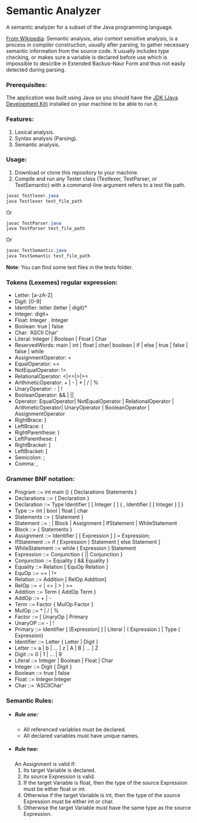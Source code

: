 # Semantic Analyzer
A semantic analyzer for a subset of the Java programming language.

[From Wikipedia](https://en.wikipedia.org/wiki/Semantic_analysis_(compilers)): Semantic analysis, also context sensitive analysis, is a process in compiler construction, usually after parsing, to gather necessary semantic information from the source code. It usually includes type checking, or makes sure a variable is declared before use which is impossible to describe in Extended Backus–Naur Form and thus not easily detected during parsing.

### Prerequisites:
The application was built using Java so you should have the [JDK (Java Development Kit)](http://www.oracle.com/technetwork/java/javase/downloads/index-jsp-138363.html) installed on your machine to be able to run it.

### Features:
  1. Lexical analysis.
  2. Syntax analysis (Parsing).
  3. Semantic analysis.

### Usage:
  1. Download or clone this repository to your machine.
  2. Compile and run any Tester class (Testlexer, TestParser, or TestSemantic) with a command-line argument refers to a test file path.

```Java
javac Testlexer.java
java Testlexer test_file_path
```
Or

```Java
javac TestParser.java
java TestParser test_file_path
```
Or

```Java
javac TestSemantic.java
java TestSemantic test_file_path
```
**Note**: You can find some test files in the tests folder.

### Tokens (Lexemes) regular expression:
* Letter: [a-zA-Z]
* Digit: [0-9]
* Identifier: letter (letter | digit)*
* Integer: digit+
* Float: Integer . Integer
* Boolean: true | false
* Char: ‘ASCII Char‘
* Literal: Integer | Boolean | Float | Char
* ReservedWords: main | int | float | char| boolean | if | else | true | false | false | while
* AssignmentOperator: =
* EqualOperator: ==
* NotEqualOperator: !=
* RelationalOperator: <|<=|>|>= 
* ArithmeticOperator: + | - | * | / | %
* UnaryOperator: - | ! 
* BooleanOperator: && | ||
* Operator: EqualOperator| NotEqualOperator | RelationalOperator | ArithmeticOperator| UnaryOperator | BooleanOperator | AssignmentOperator
* RightBrace:  }
* LeftBrace: {  
* RightParenthese: ) 
* LeftParenthese: ( 
* RightBracket: ]  
* LeftBracket: [
* Semicolon: ;
* Comma: ,

### Grammer BNF notation:
* Program ::= int main () { Declarations Statements }
* Declarations ::= { Declaration }
* Declaration ::= Type Identifier [ [ Integer ] ] { , Identifier [ [ Integer ] ] }
* Type ::= int | bool | float | char
* Statements ::= {  Statement  }
* Statement ::= ; | Block | Assignment | IfStatement | WhileStatement
* Block ::= { Statements }
* Assignment ::= Identifier [ [ Expression ] ] = Expression;
* IfStatement ::= if ( Expression ) Statement [ else Statement ]
* WhileStatement ::= while ( Expression ) Statement
* Expression ::= Conjunction { || Conjunction }
* Conjunction ::= Equality { && Equality }
* Equality ::= Relation [ EquOp Relation ]
* EquOp ::= == | != 
* Relation ::=  Addition [ RelOp Addition]
* RelOp ::= < | <= | > | >=
* Addition ::= Term { AddOp Term }
* AddOp ::= + | -
* Term ::= Factor { MulOp Factor }
* MulOp ::= * | / | %
* Factor ::= [ UnaryOp ] Primary
* UnaryOP ::= - | !
* Primary ::= Identifier [ [Expression] ] | Literal | ( Expression ) | Type ( Expression)
* Identifier ::= Letter { Letter | Digit }
* Letter ::= a | b | … | z | A | B | … | Z
* Digit ::= 0 | 1 | … | 9
* Literal ::= Integer | Boolean | Float | Char
* Integer ::= Digit { Digit }
* Boolean ::= true | false
* Float ::= Integer.Integer
* Char ::= 'ASCIIChar'

### Semantic Rules:
* ##### Rule one:
  * All referenced variables must be declared.
  * All declared variables must have unique names.
* ##### Rule two: 
  An Assignment is valid if:
    1. Its target Variable is declared.
    2. Its source Expression is valid.
    3. If the target Variable is float, then the type of the source Expression must be either float or int.
    4. Otherwise if the target Variable is int, then the type of the source Expression must be either int or char.
    5. Otherwise the target Variable must have the same type as the source Expression.
